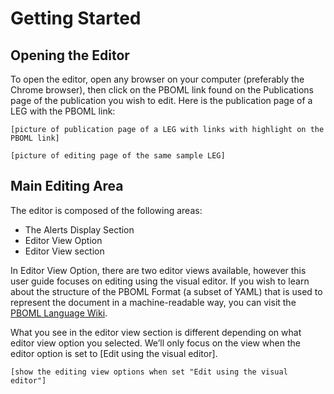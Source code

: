 # Getting Started

## Opening the Editor

To open the editor, open any browser on your computer (preferably the Chrome browser), then click on the PBOML link found on the Publications page of the publication you wish to edit. Here is the publication page of a LEG with the PBOML link:

    [picture of publication page of a LEG with links with highlight on the PBOML link]

    [picture of editing page of the same sample LEG]

## Main Editing Area

The editor is composed of the following areas:
-	The Alerts Display Section
-	Editor View Option
-	Editor View section

In Editor View Option, there are two editor views available, however this user guide focuses on editing using the visual editor. If you wish to learn about the structure of the PBOML Format (a subset of YAML) that is used to represent the document in a machine-readable way, you can visit the [PBOML Language Wiki](https://github.com/pbo-dpb/pboml-parser--parseur-pboml/wiki).

What you see in the editor view section is different depending on what editor view option you selected. We’ll only focus on the view when the editor option is set to [Edit using the visual editor].

    [show the editing view options when set "Edit using the visual editor"]
